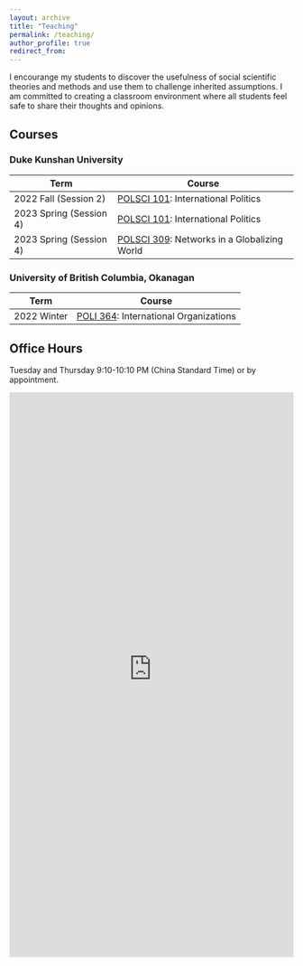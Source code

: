```yaml
---
layout: archive
title: "Teaching"
permalink: /teaching/
author_profile: true
redirect_from:
---
```


I encourange my students to discover the usefulness of social scientific theories and methods and use them to challenge inherited assumptions. I am committed to creating a classroom environment where all students feel safe to share their thoughts and opinions.

## Courses

### Duke Kunshan University

| Term | Course |
| --- |  --- | 
| 2022 Fall (Session 2) | [POLSCI 101](../teaching/polsci101_202202/): International Politics |
| 2023 Spring (Session 4) | [POLSCI 101](../teaching/polsci101_202304/): International Politics |
| 2023 Spring (Session 4) | [POLSCI 309](../teaching/polsci309_202304/): Networks in a Globalizing World |


### University of British Columbia, Okanagan

| Term | Course |
| --- |  --- | 
| 2022 Winter | [POLI 364](../teaching/202201/): International Organizations |
   



## Office Hours

Tuesday and Thursday 9:10-10:10 PM (China Standard Time) or by appointment.

<iframe src="https://takumishibaike.youcanbook.me/?noframe=true&skipHeaderFooter=true" id="ycbmiframetakumishibaike" style="width:100%;height:1000px;border:0px;background-color:transparent;" frameborder="0" allowtransparency="true"></iframe><script>window.addEventListener && window.addEventListener("message", function(event){if (event.origin === "https://takumishibaike.youcanbook.me"){document.getElementById("ycbmiframetakumishibaike").style.height = event.data + "px";}}, false);</script>
